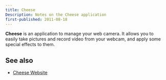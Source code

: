 ```yaml
---
title: Cheese
Description: Notes on the Cheese application
first-published: 2011-08-18
---
```


**Cheese** is an application to manage your web camera. It allows you 
to easily take pictures and record video from your webcam, and apply 
some special effects to them.

See also
--------

*   [Cheese Website](https://wiki.gnome.org/Apps/Cheese)
